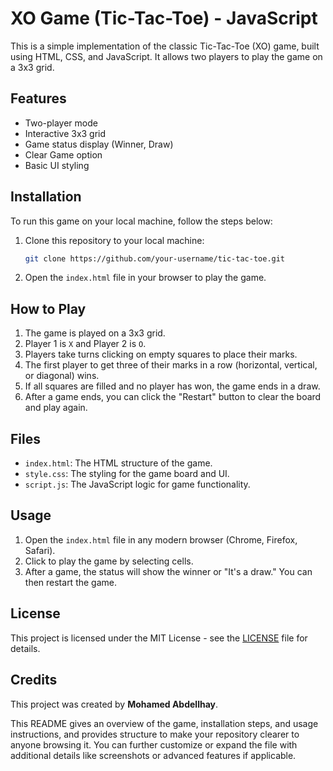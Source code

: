 # XO Game (Tic-Tac-Toe) - JavaScript

This is a simple implementation of the classic Tic-Tac-Toe (XO) game, built using HTML, CSS, and JavaScript. It allows two players to play the game on a 3x3 grid.

## Features

- Two-player mode
- Interactive 3x3 grid
- Game status display (Winner, Draw)
- Clear Game option
- Basic UI styling

## Installation

To run this game on your local machine, follow the steps below:

1. Clone this repository to your local machine:

   ```bash
   git clone https://github.com/your-username/tic-tac-toe.git
   ```

2. Open the `index.html` file in your browser to play the game.

## How to Play

1. The game is played on a 3x3 grid.
2. Player 1 is `X` and Player 2 is `O`.
3. Players take turns clicking on empty squares to place their marks.
4. The first player to get three of their marks in a row (horizontal, vertical, or diagonal) wins.
5. If all squares are filled and no player has won, the game ends in a draw.
6. After a game ends, you can click the "Restart" button to clear the board and play again.

## Files

- `index.html`: The HTML structure of the game.
- `style.css`: The styling for the game board and UI.
- `script.js`: The JavaScript logic for game functionality.

## Usage

1. Open the `index.html` file in any modern browser (Chrome, Firefox, Safari).
2. Click to play the game by selecting cells.
3. After a game, the status will show the winner or "It's a draw." You can then restart the game.

## License

This project is licensed under the MIT License - see the [LICENSE](LICENSE) file for details.

## Credits

This project was created by **Mohamed Abdellhay**.

This README gives an overview of the game, installation steps, and usage instructions, and provides structure to make your repository clearer to anyone browsing it. You can further customize or expand the file with additional details like screenshots or advanced features if applicable.
